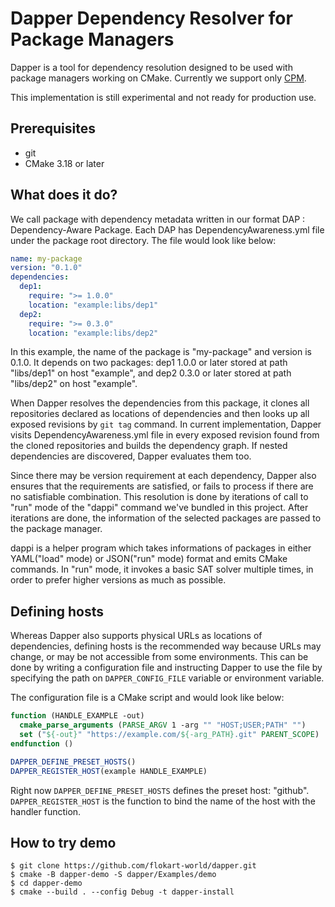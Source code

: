 # Dapper Dependency Resolver for Package Managers

Dapper is a tool for dependency resolution designed to be used with package managers working on CMake. Currently we support only [CPM](https://github.com/cpm-cmake/CPM.cmake).

This implementation is still experimental and not ready for production use.

## Prerequisites

- git
- CMake 3.18 or later

## What does it do?

We call package with dependency metadata written in our format DAP : Dependency-Aware Package. Each DAP has DependencyAwareness.yml file under the package root directory. The file would look like below:

```yaml
name: my-package
version: "0.1.0"
dependencies:
  dep1:
    require: ">= 1.0.0"
    location: "example:libs/dep1"
  dep2:
    require: ">= 0.3.0"
    location: "example:libs/dep2"
```

In this example, the name of the package is "my-package" and version is 0.1.0. It depends on two packages: dep1 1.0.0 or later stored at path "libs/dep1" on host "example", and dep2 0.3.0 or later stored at path "libs/dep2" on host "example".

When Dapper resolves the dependencies from this package, it clones all repositories declared as locations of dependencies and then looks up all exposed revisions by `git tag` command.
In current implementation, Dapper visits DependencyAwareness.yml file in every exposed revision found from the cloned repositories and builds the dependency graph.
If nested dependencies are discovered, Dapper evaluates them too.

Since there may be version requirement at each dependency, Dapper also ensures that the requirements are satisfied, or fails to process if there are no satisfiable combination.
This resolution is done by iterations of call to "run" mode of the "dappi" command we've bundled in this project.
After iterations are done, the information of the selected packages are passed to the package manager.

dappi is a helper program which takes informations of packages in either YAML("load" mode) or JSON("run" mode) format and emits CMake commands.
In "run" mode, it invokes a basic SAT solver multiple times, in order to prefer higher versions as much as possible.

## Defining hosts

Whereas Dapper also supports physical URLs as locations of dependencies, defining hosts is the recommended way because URLs may change, or may be not accessible from some environments. This can be done by writing a configuration file and instructing Dapper to use the file by specifying the path on `DAPPER_CONFIG_FILE` variable or environment variable.

The configuration file is a CMake script and would look like below:

```cmake
function (HANDLE_EXAMPLE -out)
  cmake_parse_arguments (PARSE_ARGV 1 -arg "" "HOST;USER;PATH" "")
  set ("${-out}" "https://example.com/${-arg_PATH}.git" PARENT_SCOPE)
endfunction ()

DAPPER_DEFINE_PRESET_HOSTS()
DAPPER_REGISTER_HOST(example HANDLE_EXAMPLE)
```

Right now `DAPPER_DEFINE_PRESET_HOSTS` defines the preset host: "github". `DAPPER_REGISTER_HOST` is the function to bind the name of the host with the handler function.

## How to try demo

```
$ git clone https://github.com/flokart-world/dapper.git
$ cmake -B dapper-demo -S dapper/Examples/demo
$ cd dapper-demo
$ cmake --build . --config Debug -t dapper-install
```
